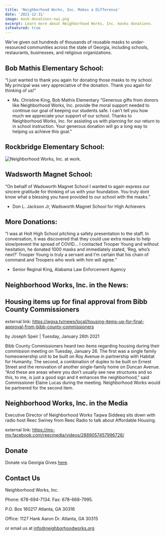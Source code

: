 ```yaml
---
title: 'Neighborhood Works, Inc. Makes a Difference'
date: '2021-12-31'
image: mask-donations-nwi.png
excerpt: Learn more about Neighborhood Works, Inc. masks donations.
isFeatured: true
---
```



We've given out hundreds of thousands of reusable masks to under-resourced
communities across the state of Georgia, including schools, restaurants, businesses,
and religious organizations.

## Bob Mathis Elementary School:
“I just wanted to thank you again for donating those masks to my school. My principal was very
appreciative of the donation. Thank you again for thinking of us!”
- Ms. Christine King, Bob Mathis Elementary
“Generous gifts from donors like Neighborhood Works, Inc. provide the moral support needed to
continue our goal of keeping our students safe. I can’t tell you how much we appreciate your
support of our school. Thanks to Neighborhood Works, Inc. for assisting us with planning for our
return to in school instruction. Your generous donation will go a long way to helping us achieve
this goal.”

## Rockbridge Elementary School:

![Neighborhood Works, Inc. at work.](mask-donations-again.png)

## Wadsworth Magnet School:

“On behalf of Wadsworth Magnet School I wanted to again express our sincere gratitude for
thinking of us with your foundation. You truly dont know what a blessing you have provided to
our school with the masks.”
- Don L. Jackson Jr, Wadsworth Magnet School for High Achievers

## More Donations:

“I was at Holt High School pitching a safety presentation to the staff. In conversation, it was
discovered that they could use extra masks to help slow/prevent the spread of COVID... I
contacted Trooper Young and without hesitation, he donated 1000 masks and immediately
stated, ‘Reg, who’s next?’ Trooper Young is truly a servant and I’m certain that his chain of
command and Troopers who work with him will agree.”
- Senior Reginal King, Alabama Law Enforcement Agency

## Neighborhood Works, Inc. in the News:
## Housing items up for final approval from Bibb County Commissioners  

external link: https://wgxa.tv/news/local/housing-items-up-for-final-approval-from-bibb-county-commissioners 

by Joseph Speir  |  Tuesday, January 26th 2021

Bibb County Commissioners heard two items regarding housing during their commission meeting on Tuesday, January 26.
The first was a single family homeownership unit to be built on Roy Avenue in partnership with Habitat for Humanity.
The second, a combination of duplex to be built on Ernest Street and the renovation of another single-family home on Duncan Avenue.
“And these are areas where you don’t usually see new structures and so this, to me, is just a good sign and it enhances the neighborhood,” said Commissioner Elaine Lucas during the meeting.
Neighborhood Works would be partnered for the second item.

## Neighborhood Works, Inc. in the Media

Executive Director of Neighborhood Works Taqwa Siddeeq sits down with radio host Reec Swiney from Reec Radio to talk about Affordable Housing.

external link: https://ms-my.facebook.com/reecmedia/videos/2889057457996726/ 

## Donate

Donate via Georgia Gives [here](https://gagives.org/organization/Neighborhood-Works).

## Contact Us

Neighborhood Works, Inc.

Phone: 678-694-7134. 
Fax: 678-668-7995.

P.O. Box 160217
Atlanta, GA 30316

Office: 
1127 Hank Aaron Dr.
Atlanta, GA 30315

or email us at info@neighborhoodworks.org